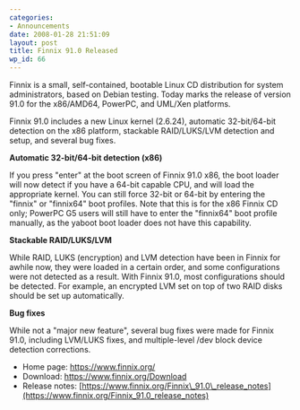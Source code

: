 ```yaml
---
categories:
- Announcements
date: 2008-01-28 21:51:09
layout: post
title: Finnix 91.0 Released
wp_id: 66
---
```

Finnix is a small, self-contained, bootable Linux CD distribution for system administrators, based on Debian testing. Today marks the release of version 91.0 for the x86/AMD64, PowerPC, and UML/Xen platforms.

Finnix 91.0 includes a new Linux kernel (2.6.24), automatic 32-bit/64-bit detection on the x86 platform, stackable RAID/LUKS/LVM detection and setup, and several bug fixes.

**Automatic 32-bit/64-bit detection (x86)**

If you press "enter" at the boot screen of Finnix 91.0 x86, the boot loader will now detect if you have a 64-bit capable CPU, and will load the appropriate kernel. You can still force 32-bit or 64-bit by entering the "finnix" or "finnix64" boot profiles. Note that this is for the x86 Finnix CD only; PowerPC G5 users will still have to enter the "finnix64" boot profile manually, as the yaboot boot loader does not have this capability.

**Stackable RAID/LUKS/LVM**

While RAID, LUKS (encryption) and LVM detection have been in Finnix for awhile now, they were loaded in a certain order, and some configurations were not detected as a result. With Finnix 91.0, most configurations should be detected. For example, an encrypted LVM set on top of two RAID disks should be set up automatically.

**Bug fixes**

While not a "major new feature", several bug fixes were made for Finnix 91.0, including LVM/LUKS fixes, and multiple-level /dev block device detection corrections.

  * Home page: <https://www.finnix.org/>
  * Download: <https://www.finnix.org/Download>
  * Release notes: [https://www.finnix.org/Finnix\_91.0\_release_notes](https://www.finnix.org/Finnix_91.0_release_notes)
